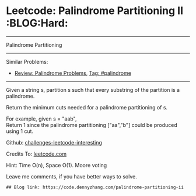 # Leetcode: Palindrome Partitioning II     :BLOG:Hard:


---

Palindrome Partitioning  

---

Similar Problems:  
-   [Review: Palindrome Problems](https://code.dennyzhang.com/review-palindrome), [Tag: #palindrome](https://code.dennyzhang.com/tag/palindrome)

---

Given a string s, partition s such that every substring of the partition is a palindrome.  

Return the minimum cuts needed for a palindrome partitioning of s.  

For example, given s = "aab",  
Return 1 since the palindrome partitioning ["aa","b"] could be produced using 1 cut.  

Github: [challenges-leetcode-interesting](https://github.com/DennyZhang/challenges-leetcode-interesting/tree/master/palindrome-partitioning-ii)  

Credits To: [leetcode.com](https://leetcode.com/problems/palindrome-partitioning-ii/description/)  

Hint: Time O(n), Space O(1). Moore voting  

Leave me comments, if you have better ways to solve.  

    ## Blog link: https://code.dennyzhang.com/palindrome-partitioning-ii